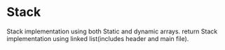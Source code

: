 # Stack 
Stack implementation using both Static and dynamic arrays.  return
Stack implementation using linked list(includes header and main file).
